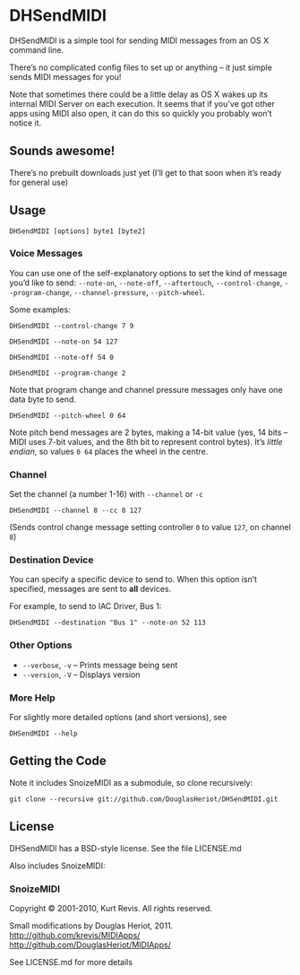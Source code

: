 # DHSendMIDI

DHSendMIDI is a simple tool for sending MIDI messages from an OS X command line.

There’s no complicated config files to set up or anything – it just simple sends MIDI messages for you!

Note that sometimes there could be a little delay as OS X wakes up its internal MIDI Server on each execution. It seems that if you’ve got other apps using MIDI also open, it can do this so quickly you probably won’t notice it.

## Sounds awesome!

There’s no prebuilt downloads just yet (I’ll get to that soon when it’s ready for general use)

## Usage

    DHSendMIDI [options] byte1 [byte2]

### Voice Messages

You can use one of the self-explanatory options to set the kind of message you’d like to send: `--note-on`, `--note-off`, `--aftertouch`, `--control-change`, `--program-change`, `--channel-pressure`, `--pitch-wheel`.

Some examples:

    DHSendMIDI --control-change 7 9

    DHSendMIDI --note-on 54 127
    
    DHSendMIDI --note-off 54 0

    DHSendMIDI --program-change 2

Note that program change and channel pressure messages only have one data byte to send.

    DHSendMIDI --pitch-wheel 0 64
    
Note pitch bend messages are 2 bytes, making a 14-bit value (yes, 14 bits – MIDI uses 7-bit values, and the 8th bit to represent control bytes). It’s *little endian*, so values `0 64` places the wheel in the centre.

### Channel

Set the channel (a number 1-16) with `--channel` or `-c`

    DHSendMIDI --channel 8 --cc 0 127

    
(Sends control change message setting controller `0` to value `127`, on channel `8`)

### Destination Device

You can specify a specific device to send to. When this option isn’t specified, messages are sent to **all** devices.

For example, to send to IAC Driver, Bus 1:

    DHSendMIDI --destination "Bus 1" --note-on 52 113


### Other Options

* `--verbose`, `-v` – Prints message being sent
* `--version`, `-V` – Displays version
	

### More Help

For slightly more detailed options (and short versions), see

    DHSendMIDI --help


## Getting the Code

Note it includes SnoizeMIDI as a submodule, so clone recursively:

    git clone --recursive git://github.com/DouglasHeriot/DHSendMIDI.git

## License

DHSendMIDI has a BSD-style license. See the file LICENSE.md

Also includes SnoizeMIDI:


### SnoizeMIDI

Copyright © 2001-2010, Kurt Revis.  All rights reserved.

Small modifications by Douglas Heriot, 2011.
http://github.com/krevis/MIDIApps/
http://github.com/DouglasHeriot/MIDIApps/

See LICENSE.md for more details

